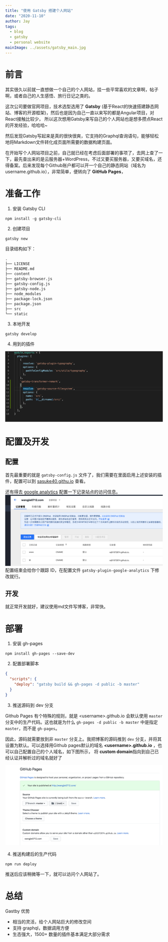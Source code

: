 ```yaml
---
title: "使用 Gatsby 搭建个人网站"
date: "2020-11-10"
author: Jay
tags:
  - blog
  - gatsby
  - personal website
mainImage: ../assets/gatsby_main.jpg
---
```


# 前言

其实很久以前就一直想做一个自己的个人网站，挂一些平常喜欢的文章啊，帖子啊，或者自己的人生感悟、旅行日记之类的。

这次公司要做官网项目，技术选型选用了 **Gatsby** (基于React的快速搭建静态网站、博客的开源框架)，然后也是因为自己一直以来写的都是Angular项目，对React接触比较少，
所以这次想用Gatsby来写自己的个人网站也是想多攒点React的开发经验，哈哈哈~

然后发现Gatsby写起来是真的很快很爽，它支持的Graphql查询语句，能够轻松地将Markdown文件转化成页面所需要的数据构建页面。

在开始写个人网站项目之前，自己就已经在考虑后面部署的事项了，去网上查了一下，最先查出来的是云服务器+WordPress，不过又要买服务器，又要买域名，还得备案。后来发现每个Github账户都可以开一个自己的静态网站（域名为 username.github.io），非常简单，便转向了 **GitHub Pages**，


# 准备工作

1. 安装 Gatsby CLI

```shell
npm install -g gatsby-cli
```

2. 创建项目

```shell
gatsby new
```

目录结构如下：

```
.
├── LICENSE
├── README.md
├── content
├── gatsby-browser.js
├── gatsby-config.js
├── gatsby-node.js
├── node_modules
├── package-lock.json
├── package.json
├── src
└── static
```

3. 本地开发

```shell
gatsby develop
```

4. 用到的插件

![image](/assets/Plug-in.jpg)

# 配置及开发

## 配置

首先最重要的就是 `gatsby-config.js` 文件了，我们需要在里面启用上述安装的插件，配置可以到 [sasuke40.githu.io](https://github.com/SASUKE40/sasuke40.github.io) 查看。

还有得去 [google analytics](https://analytics.google.com/) 配置一下记录站点的访问信息。
![image](/assets/domain-config.jpg)
配置结束会给你个跟踪 ID，在配置文件 `gatsby-plugin-google-analytics` 下修改就行。

## 开发
就正常开发就好，建议使用md文件写博客，非常快。


# 部署

1. 安装 gh-pages

```shell
npm install gh-pages --save-dev
```

2. 配置部署脚本

```json
{
  "scripts": {
    "deploy": "gatsby build && gh-pages -d public -b master"
  }
}
```

3. 推送源码到 dev 分支

Github Pages 有个特殊的规则，就是 \<username\>.github.io 会默认使用 `master` 分支中的生产代码。这也就是为什么 `gh-pages -d public -b master` 中是指定 `master`，而不是 `gh-pages`。

因此，源码就需要放到非 `master` 分支上。我把博客的源码推到 `dev` 分支，并将其设置为默认。可以选择用Github pages默认的域名 **\<username\>.github.io** ，也可以自己配置自己的个人域名，如下图所示，
将 **custom domain**指向到自己已经认证并解析过的域名就好了

![image](/assets/github-page-config.jpg)

4. 推送构建后的生产代码

```shell
npm run deploy
```

推送后应该稍微等一下，就可以访问个人网站了。

# 总结

Gastby 优势

- 相当的灵活，给个人网站巨大的修改空间
- 支持 graphql，数据调用方便
- 生态强大，1500+ 数量的插件基本满足大部分需求



